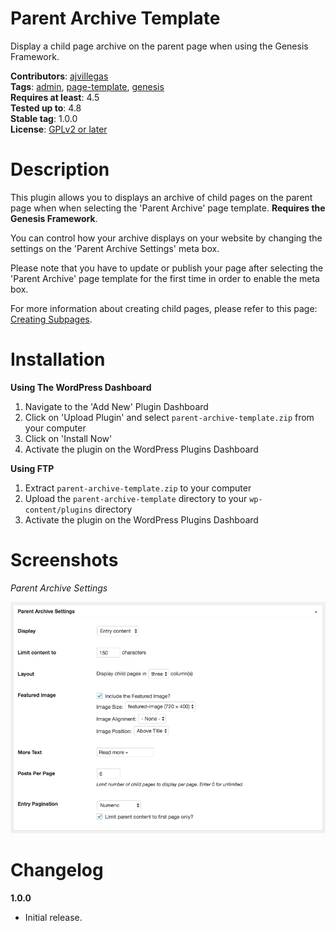 # Parent Archive Template

Display a child page archive on the parent page when using the Genesis Framework.

**Contributors**: [ajvillegas](http://profiles.wordpress.org/ajvillegas)  
**Tags**: [admin](http://wordpress.org/plugins/tags/admin), [page-template](http://wordpress.org/plugins/tags/page-template), [genesis](http://wordpress.org/plugins/tags/genesis)  
**Requires at least**: 4.5  
**Tested up to**: 4.8  
**Stable tag**: 1.0.0  
**License**: [GPLv2 or later](http://www.gnu.org/licenses/gpl-2.0.html)

# Description

This plugin allows you to displays an archive of child pages on the parent page when when selecting the 'Parent Archive' page template. **Requires the Genesis Framework**.

You can control how your archive displays on your website by changing the settings on the 'Parent Archive Settings' meta box.

Please note that you have to update or publish your page after selecting the 'Parent Archive' page template for the first time in order to enable the meta box.

For more information about creating child pages, please refer to this page: [Creating Subpages](https://codex.wordpress.org/Pages#To_create_a_subpage).

# Installation

**Using The WordPress Dashboard**

1. Navigate to the 'Add New' Plugin Dashboard
2. Click on 'Upload Plugin' and select `parent-archive-template.zip` from your computer
3. Click on 'Install Now'
4. Activate the plugin on the WordPress Plugins Dashboard

**Using FTP**

1. Extract `parent-archive-template.zip` to your computer
2. Upload the `parent-archive-template` directory to your `wp-content/plugins` directory
3. Activate the plugin on the WordPress Plugins Dashboard

# Screenshots

*Parent Archive Settings*

![Parent Archive Settings](wp-assets/screenshot-1.png?raw=true)

# Changelog

**1.0.0**
* Initial release.
